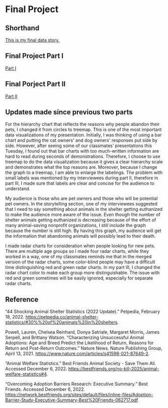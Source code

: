 # Final Project

## Shorthand 

[This is my final data story.](https://carnegiemellon.shorthandstories.com/how-to-not-abandon-your-pets/index.html)


## Final Project Part I 

[ Part I ](https://xm465.github.io/xiaocheng//final_project_Cheng.html)

## Final Porject Part II

[ Part II ](https://xm465.github.io/xiaocheng//Final_PartII.html)

## Updates made since previous two parts 


For the hierarchy chart that reflects the reasons why people abandon their pets, I changed it from circles to treemap. This is one of the most important data visualizations of my presentation. Initially, I was thinking of using a bar chart and putting the cat owners' and dog owners' responses put side by side. However, after seeing some of our classmates’ presentations this Tuesday, I found out that bar charts with too much-written information are hard to read during seconds of demonstrations. Therefore, I choose to use treemap to do the data visualization because it gives a clear hierarchy scale and demonstrates what the top reasons are. Moreover, because I change the graph to a treemap, I am able to enlarge the labelings. The problem with small labels was mentioned by my interviewees during part II, therefore in part III, I made sure that labels are clear and concise for the audience to understand.


My audience is those who are pet owners and those who will be potential pet owners. In the storytelling section, one of my interviewees suggested that I need to say something about animals in the shelter getting euthanized to make the audience more aware of the issue. Even though the number of shelter animals getting euthanized is decreasing because of the effort of many animal-saving nonprofit organizations, I still include the graph because the number is still high. By having this graph, my audience will get the information that abandoning animals will possibly lead to their death. 


I made radar charts for consideration when people looking for new pets. There are multiple age groups so I made four radar charts, while they worked in a way, one of my classmates reminds me that in the merged version of the radar charts, some color-blind people may have a difficult time distinguishing red and green radar charts. In my part III, I changed the radar chart color to make each group more distinguishable. The issue with red and green sometimes will be easily ignored, especially for separate radar charts. 

## Reference

“44 Shocking Animal Shelter Statistics (2022 Update).” Petpedia, February 18, 2022. https://petpedia.co/animal-shelter-statistics/#30%%20of%20animals%20in%20shelters.

Powell, Lauren, Chelsea Reinhard, Donya Satriale, Margaret Morris, James Serpell, and Brittany Watson. “Characterizing Unsuccessful Animal Adoptions: Age and Breed Predict the Likelihood of Return, Reasons for Return and Post-Return Outcomes.” Nature News. Nature Publishing Group, April 13, 2021. https://www.nature.com/articles/s41598-021-87649-2.

“Animal Welfare Statistics.” Best Friends Animal Society - Save Them All. Accessed December 6, 2022. https://bestfriends.org/no-kill-2025/animal-welfare-statistics#4.

“Overcoming Adoption Barriers Research: Executive Summary.” Best Friends. Accessed December 6, 2022. https://network.bestfriends.org/sites/default/files/inline-files/Adoption-Barrier-Study-Executive-Summary-Best%20Friends-062717.pdf
